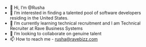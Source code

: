 - 👋 Hi, I’m @Rusha
- 👀 I’m interested in finding a talented pool of software developers residing in the United States. 
- 🌱 I’m currently learning technical recruitment and I am Technical Recruiter at Rave Business Systems 
- 💞️ I’m looking to collaborate on genuine talent 
- 📫 How to reach me - rusha@ravebizz.com

<!---
Rusha99/Rusha99 is a ✨ special ✨ repository because its `README.md` (this file) appears on your GitHub profile.
You can click the Preview link to take a look at your changes.
--->
